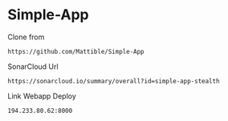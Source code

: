 # Simple-App
Clone from
```
https://github.com/Mattible/Simple-App
```

SonarCloud Url
```
https://sonarcloud.io/summary/overall?id=simple-app-stealth
```

Link Webapp Deploy
```
194.233.80.62:8000
```